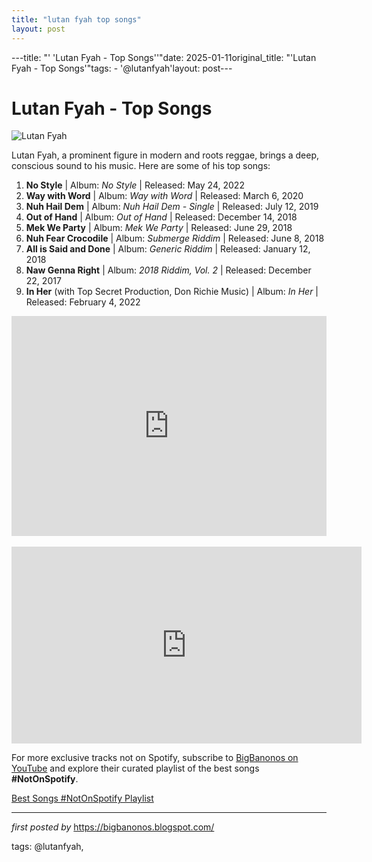 ```yaml
---
title: "lutan fyah top songs"
layout: post
---
```

---title: "' 'Lutan Fyah - Top Songs''"date: 2025-01-11original_title: "'Lutan Fyah - Top Songs'"tags:  - '@lutanfyah'layout: post---<h1>Lutan Fyah - Top Songs</h1><img alt="Lutan Fyah" src="https://easystar.com/wp-content/uploads/2020/10/Lutan-1200x800-1.png" /> <p>Lutan Fyah, a prominent figure in modern and roots reggae, brings a deep, conscious sound to his music. Here are some of his top songs:</p> <ol> <li><strong>No Style</strong> | Album: <em>No Style</em> | Released: May 24, 2022</li> <li><strong>Way with Word</strong> | Album: <em>Way with Word</em> | Released: March 6, 2020</li> <li><strong>Nuh Hail Dem</strong> | Album: <em>Nuh Hail Dem - Single</em> | Released: July 12, 2019</li> <li><strong>Out of Hand</strong> | Album: <em>Out of Hand</em> | Released: December 14, 2018</li> <li><strong>Mek We Party</strong> | Album: <em>Mek We Party</em> | Released: June 29, 2018</li> <li><strong>Nuh Fear Crocodile</strong> | Album: <em>Submerge Riddim</em> | Released: June 8, 2018</li> <li><strong>All is Said and Done</strong> | Album: <em>Generic Riddim</em> | Released: January 12, 2018</li> <li><strong>Naw Genna Right</strong> | Album: <em>2018 Riddim, Vol. 2</em> | Released: December 22, 2017</li> <li><strong>In Her</strong> (with Top Secret Production, Don Richie Music) | Album: <em>In Her</em> | Released: February 4, 2022</li></ol> <div> <iframe allow="autoplay; clipboard-write; encrypted-media; fullscreen; picture-in-picture" allowfullscreen="" frameborder="0" height="352" loading="lazy" src="https://open.spotify.com/embed/playlist/0aG2Metaspy0T31ZyuA6Gb?utm_source=generator" width="100%"></iframe></div> <br /><iframe allow="accelerometer; autoplay; encrypted-media; gyroscope; picture-in-picture" allowfullscreen="" frameborder="0" height="315" src="https://www.youtube.com/embed/videoseries?list=PLtuNtuTatqI0Ns_2EAVMV09vms1bSu14Q" width="560"></iframe><!--Subscribe and Playlist Links--><div>    <p>For more exclusive tracks not on Spotify, subscribe to <a href="https://www.youtube.com/@BigBanonos" target="_blank">BigBanonos on YouTube</a> and explore their curated playlist of the best songs <strong>#NotOnSpotify</strong>.</p>    <p><a href="https://www.youtube.com/playlist?list=PLtuNtuTatqI0kFahUCbtbfenC_ET5O_tr" target="_blank">Best Songs #NotOnSpotify Playlist<br /></a></p></div><hr /><p><em>first posted by</em> <a href="https://bigbanonos.blogspot.com/" rel="noopener" target="_new">https://bigbanonos.blogspot.com/</a></p><p>tags: @lutanfyah,</p>